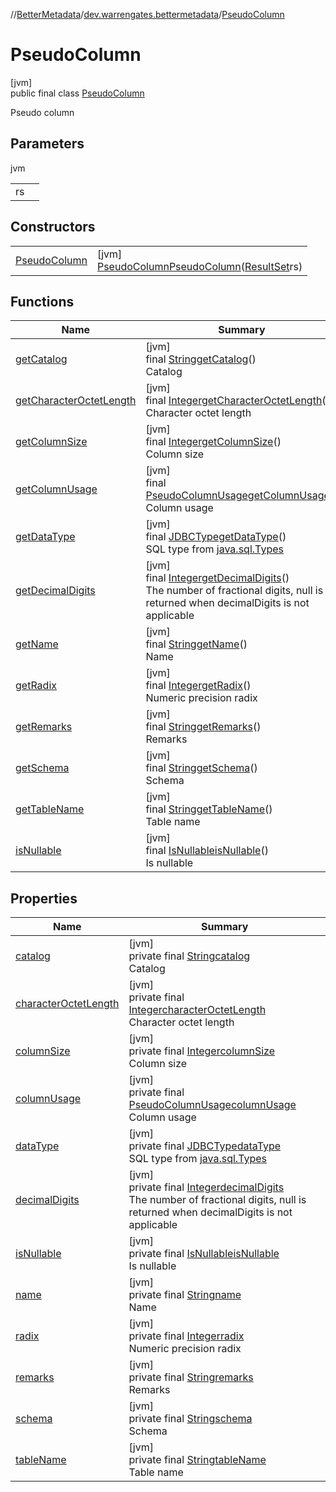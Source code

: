 //[BetterMetadata](../../../index.md)/[dev.warrengates.bettermetadata](../index.md)/[PseudoColumn](index.md)

# PseudoColumn

[jvm]\
public final class [PseudoColumn](index.md)

Pseudo column

## Parameters

jvm

| | |
|---|---|
| rs |  |

## Constructors

| | |
|---|---|
| [PseudoColumn](-pseudo-column.md) | [jvm]<br>[PseudoColumn](index.md)[PseudoColumn](-pseudo-column.md)([ResultSet](https://docs.oracle.com/javase/8/docs/api/java/sql/ResultSet.html)rs) |

## Functions

| Name | Summary |
|---|---|
| [getCatalog](get-catalog.md) | [jvm]<br>final [String](https://docs.oracle.com/javase/8/docs/api/java/lang/String.html)[getCatalog](get-catalog.md)()<br>Catalog |
| [getCharacterOctetLength](get-character-octet-length.md) | [jvm]<br>final [Integer](https://docs.oracle.com/javase/8/docs/api/java/lang/Integer.html)[getCharacterOctetLength](get-character-octet-length.md)()<br>Character octet length |
| [getColumnSize](get-column-size.md) | [jvm]<br>final [Integer](https://docs.oracle.com/javase/8/docs/api/java/lang/Integer.html)[getColumnSize](get-column-size.md)()<br>Column size |
| [getColumnUsage](get-column-usage.md) | [jvm]<br>final [PseudoColumnUsage](https://docs.oracle.com/javase/8/docs/api/java/sql/PseudoColumnUsage.html)[getColumnUsage](get-column-usage.md)()<br>Column usage |
| [getDataType](get-data-type.md) | [jvm]<br>final [JDBCType](https://docs.oracle.com/javase/8/docs/api/java/sql/JDBCType.html)[getDataType](get-data-type.md)()<br>SQL type from [java.sql.Types](https://docs.oracle.com/javase/8/docs/api/java/sql/Types.html) |
| [getDecimalDigits](get-decimal-digits.md) | [jvm]<br>final [Integer](https://docs.oracle.com/javase/8/docs/api/java/lang/Integer.html)[getDecimalDigits](get-decimal-digits.md)()<br>The number of fractional digits, null is returned when decimalDigits is not applicable |
| [getName](get-name.md) | [jvm]<br>final [String](https://docs.oracle.com/javase/8/docs/api/java/lang/String.html)[getName](get-name.md)()<br>Name |
| [getRadix](get-radix.md) | [jvm]<br>final [Integer](https://docs.oracle.com/javase/8/docs/api/java/lang/Integer.html)[getRadix](get-radix.md)()<br>Numeric precision radix |
| [getRemarks](get-remarks.md) | [jvm]<br>final [String](https://docs.oracle.com/javase/8/docs/api/java/lang/String.html)[getRemarks](get-remarks.md)()<br>Remarks |
| [getSchema](get-schema.md) | [jvm]<br>final [String](https://docs.oracle.com/javase/8/docs/api/java/lang/String.html)[getSchema](get-schema.md)()<br>Schema |
| [getTableName](get-table-name.md) | [jvm]<br>final [String](https://docs.oracle.com/javase/8/docs/api/java/lang/String.html)[getTableName](get-table-name.md)()<br>Table name |
| [isNullable](is-nullable.md) | [jvm]<br>final [IsNullable](../-is-nullable/index.md)[isNullable](is-nullable.md)()<br>Is nullable |

## Properties

| Name | Summary |
|---|---|
| [catalog](index.md#581934465%2FProperties%2F-1216412040) | [jvm]<br>private final [String](https://docs.oracle.com/javase/8/docs/api/java/lang/String.html)[catalog](index.md#581934465%2FProperties%2F-1216412040)<br>Catalog |
| [characterOctetLength](index.md#823685620%2FProperties%2F-1216412040) | [jvm]<br>private final [Integer](https://docs.oracle.com/javase/8/docs/api/java/lang/Integer.html)[characterOctetLength](index.md#823685620%2FProperties%2F-1216412040)<br>Character octet length |
| [columnSize](index.md#-2029516215%2FProperties%2F-1216412040) | [jvm]<br>private final [Integer](https://docs.oracle.com/javase/8/docs/api/java/lang/Integer.html)[columnSize](index.md#-2029516215%2FProperties%2F-1216412040)<br>Column size |
| [columnUsage](index.md#706905967%2FProperties%2F-1216412040) | [jvm]<br>private final [PseudoColumnUsage](https://docs.oracle.com/javase/8/docs/api/java/sql/PseudoColumnUsage.html)[columnUsage](index.md#706905967%2FProperties%2F-1216412040)<br>Column usage |
| [dataType](index.md#-2128945636%2FProperties%2F-1216412040) | [jvm]<br>private final [JDBCType](https://docs.oracle.com/javase/8/docs/api/java/sql/JDBCType.html)[dataType](index.md#-2128945636%2FProperties%2F-1216412040)<br>SQL type from [java.sql.Types](https://docs.oracle.com/javase/8/docs/api/java/sql/Types.html) |
| [decimalDigits](index.md#-1895523837%2FProperties%2F-1216412040) | [jvm]<br>private final [Integer](https://docs.oracle.com/javase/8/docs/api/java/lang/Integer.html)[decimalDigits](index.md#-1895523837%2FProperties%2F-1216412040)<br>The number of fractional digits, null is returned when decimalDigits is not applicable |
| [isNullable](is-nullable.md) | [jvm]<br>private final [IsNullable](../-is-nullable/index.md)[isNullable](is-nullable.md)<br>Is nullable |
| [name](index.md#966668533%2FProperties%2F-1216412040) | [jvm]<br>private final [String](https://docs.oracle.com/javase/8/docs/api/java/lang/String.html)[name](index.md#966668533%2FProperties%2F-1216412040)<br>Name |
| [radix](index.md#-782277834%2FProperties%2F-1216412040) | [jvm]<br>private final [Integer](https://docs.oracle.com/javase/8/docs/api/java/lang/Integer.html)[radix](index.md#-782277834%2FProperties%2F-1216412040)<br>Numeric precision radix |
| [remarks](index.md#1111464423%2FProperties%2F-1216412040) | [jvm]<br>private final [String](https://docs.oracle.com/javase/8/docs/api/java/lang/String.html)[remarks](index.md#1111464423%2FProperties%2F-1216412040)<br>Remarks |
| [schema](index.md#409087455%2FProperties%2F-1216412040) | [jvm]<br>private final [String](https://docs.oracle.com/javase/8/docs/api/java/lang/String.html)[schema](index.md#409087455%2FProperties%2F-1216412040)<br>Schema |
| [tableName](index.md#-744031519%2FProperties%2F-1216412040) | [jvm]<br>private final [String](https://docs.oracle.com/javase/8/docs/api/java/lang/String.html)[tableName](index.md#-744031519%2FProperties%2F-1216412040)<br>Table name |
